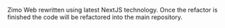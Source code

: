 Zimo Web rewritten using latest NextJS technology. Once the refactor is finished the code will be refactored into the main repository.
